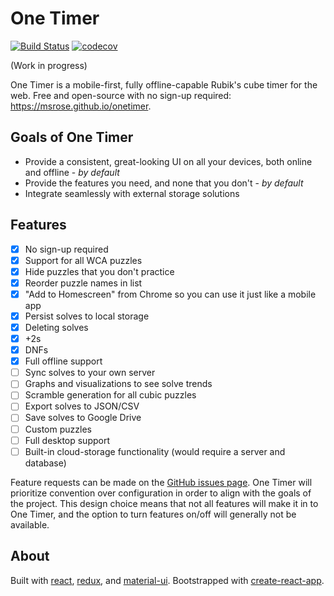 # One Timer

[![Build Status](https://travis-ci.org/msrose/onetimer.svg?branch=develop)](https://travis-ci.org/msrose/onetimer) [![codecov](https://codecov.io/gh/msrose/onetimer/branch/develop/graph/badge.svg)](https://codecov.io/gh/msrose/onetimer)

(Work in progress)

One Timer is a mobile-first, fully offline-capable Rubik's cube timer for the web. Free and open-source with no sign-up required: https://msrose.github.io/onetimer.

## Goals of One Timer

- Provide a consistent, great-looking UI on all your devices, both online and offline - _by default_
- Provide the features you need, and none that you don't - _by default_
- Integrate seamlessly with external storage solutions

## Features

- [X] No sign-up required
- [X] Support for all WCA puzzles
- [X] Hide puzzles that you don't practice
- [X] Reorder puzzle names in list
- [X] "Add to Homescreen" from Chrome so you can use it just like a mobile app
- [X] Persist solves to local storage
- [X] Deleting solves
- [X] +2s
- [X] DNFs
- [X] Full offline support
- [ ] Sync solves to your own server
- [ ] Graphs and visualizations to see solve trends
- [ ] Scramble generation for all cubic puzzles
- [ ] Export solves to JSON/CSV
- [ ] Save solves to Google Drive
- [ ] Custom puzzles
- [ ] Full desktop support
- [ ] Built-in cloud-storage functionality (would require a server and database)

Feature requests can be made on the [GitHub issues page](https://github.com/msrose/onetimer/issues). One Timer will prioritize convention over configuration in order to align with the goals of the project. This design choice means that not all features will make it in to One Timer, and the option to turn features on/off will generally not be available.

## About

Built with [react](https://facebook.github.io/react/), [redux](http://redux.js.org/), and [material-ui](https://material-ui-1dab0.firebaseapp.com/). Bootstrapped with [create-react-app](https://github.com/facebookincubator/create-react-app).
